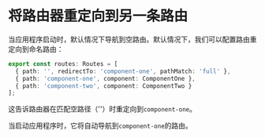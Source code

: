 # 将路由器重定向到另一条路由

当应用程序启动时，默认情况下导航到空路由。默认情况下，我们可以配置路由重定向到命名路由：

```typescript
export const routes: Routes = [
  { path: '', redirectTo: 'component-one', pathMatch: 'full' },
  { path: 'component-one', component: ComponentOne },
  { path: 'component-two', component: ComponentTwo }
];
```

这告诉路由器在匹配空路径（''）时重定向到`component-one`。 

当启动应用程序时，它将自动导航到`component-one`的路由。